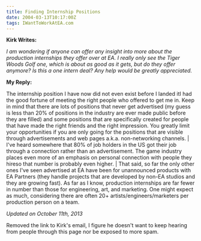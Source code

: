 ```yaml
---
title: Finding Internship Positions
date: 2004-03-13T10:17:00Z
tags: IWantToWorkAtEA.com
---
```

**Kirk Writes:** 

*I am wondering if anyone can offer any insight into more about the production internships they offer over at EA. I really only see the Tiger Woods Golf one, which is about as good as it gets, but do they offer anymore? Is this a one intern deal? Any help would be greatly appreciated.*

**My Reply:** 

The internship position I have now did not even exist before I landed itI had the good fortune of meeting the right people who offered to get me in. Keep in mind that there are lots of positions that never get advertised (my guess is less than 20% of positions in the industry are ever made public before they are filled) and some positions that are specifically created for people that have made the right friends and the right impression. You greatly limit your opportunities if you are only going for the positions that are visible through advertisements and web pages a.k.a. non-networking channels. | I've heard somewhere that 80% of job holders in the US got their job through a connection rather than an advertisement. The game industry places even more of an emphasis on personal connection with people they hireso that number is probably even higher. | That said, so far the only other ones I've seen advertised at EA have been for unannounced products with EA Partners (they handle projects that are developed by non-EA studios and they are growing fast). As far as I know, production internships are far fewer in number than those for engineering, art, and marketing. One might expect as much, considering there are often 20+ artists/engineers/marketers per production person on a team.

*Updated on October 11th, 2013*

Removed the link to Kirk's email, I figure he doesn't want to keep hearing from people through this page nor be exposed to more spam.

